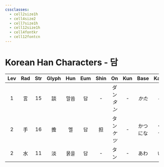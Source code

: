 ```yaml
---
cssclasses:
  - cell2size1h
  - cell4size2
  - cell7size1h
  - cell12size1h
  - cell4fontkr
  - cell12fontcn
---
```


# Korean Han Characters - 담

| Lev | Rad | Str | Glyph | Hun | Eum | Shin |     On     | Kun |   Base   |  Kana  | Simp |    Man     |  Can  |       Viet       |
| :-: | :-: | :-: | :---: | :-: | :-: | :--: | :--------: | :-: | :------: | :----: | :--: | :--------: | :---: | :--------------: |
|  1  |  言  | 15  |   談   | 말씀  |  담  |  -   | ダン<br>*タン* |  -  |   *かた*   |  *る*   |  谈   |    tán     | taam4 |       đàm        |
|  2  |  手  | 16  |   擔   |  멜  |  담  |  担   | タン<br>*ケツ* |  -  | かつ<br>にな | ぐ<br>う |  担   | dān<br>dàn | daam1 | đâm<br>đảm<br>tạ |
|  2  |  水  | 11  |   淡   | 묽을  |  담  |  -   |     タン     |  -  |    あわ    |   い    |  -   |    dàn     | daam6 |       đạm        |
